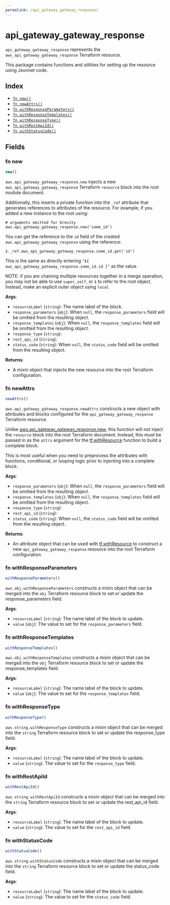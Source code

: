 ```yaml
---
permalink: /api_gateway_gateway_response/
---
```


# api_gateway_gateway_response

`api_gateway_gateway_response` represents the `aws_api_gateway_gateway_response` Terraform resource.



This package contains functions and utilities for setting up the resource using Jsonnet code.


## Index

* [`fn new()`](#fn-new)
* [`fn newAttrs()`](#fn-newattrs)
* [`fn withResponseParameters()`](#fn-withresponseparameters)
* [`fn withResponseTemplates()`](#fn-withresponsetemplates)
* [`fn withResponseType()`](#fn-withresponsetype)
* [`fn withRestApiId()`](#fn-withrestapiid)
* [`fn withStatusCode()`](#fn-withstatuscode)

## Fields

### fn new

```ts
new()
```


`aws.api_gateway_gateway_response.new` injects a new `aws_api_gateway_gateway_response` Terraform `resource`
block into the root module document.

Additionally, this inserts a private function into the `_ref` attribute that generates references to attributes of the
resource. For example, if you added a new instance to the root using:

    # arguments omitted for brevity
    aws.api_gateway_gateway_response.new('some_id')

You can get the reference to the `id` field of the created `aws.api_gateway_gateway_response` using the reference:

    $._ref.aws_api_gateway_gateway_response.some_id.get('id')

This is the same as directly entering `"${ aws_api_gateway_gateway_response.some_id.id }"` as the value.

NOTE: if you are chaining multiple resources together in a merge operation, you may not be able to use `super`, `self`,
or `$` to refer to the root object. Instead, make an explicit outer object using `local`.

**Args**:
  - `resourceLabel` (`string`): The name label of the block.
  - `response_parameters` (`obj`):  When `null`, the `response_parameters` field will be omitted from the resulting object.
  - `response_templates` (`obj`):  When `null`, the `response_templates` field will be omitted from the resulting object.
  - `response_type` (`string`): 
  - `rest_api_id` (`string`): 
  - `status_code` (`string`):  When `null`, the `status_code` field will be omitted from the resulting object.

**Returns**:
- A mixin object that injects the new resource into the root Terraform configuration.


### fn newAttrs

```ts
newAttrs()
```


`aws.api_gateway_gateway_response.newAttrs` constructs a new object with attributes and blocks configured for the `api_gateway_gateway_response`
Terraform resource.

Unlike [aws.api_gateway_gateway_response.new](#fn-api_gateway_gateway_responsenew), this function will not inject the `resource`
block into the root Terraform document. Instead, this must be passed in as the `attrs` argument for the
[tf.withResource](https://github.com/tf-libsonnet/core/tree/main/docs#fn-withresource) function to build a complete block.

This is most useful when you need to preprocess the attributes with functions, conditional, or looping logic prior to
injecting into a complete block.

**Args**:
  - `response_parameters` (`obj`):  When `null`, the `response_parameters` field will be omitted from the resulting object.
  - `response_templates` (`obj`):  When `null`, the `response_templates` field will be omitted from the resulting object.
  - `response_type` (`string`): 
  - `rest_api_id` (`string`): 
  - `status_code` (`string`):  When `null`, the `status_code` field will be omitted from the resulting object.

**Returns**:
  - An attribute object that can be used with [tf.withResource](https://github.com/tf-libsonnet/core/tree/main/docs#fn-withresource) to construct a new `api_gateway_gateway_response` resource into the root Terraform configuration.


### fn withResponseParameters

```ts
withResponseParameters()
```

`aws.obj.withResponseParameters` constructs a mixin object that can be merged into the `obj`
Terraform resource block to set or update the response_parameters field.



**Args**:
  - `resourceLabel` (`string`): The name label of the block to update.
  - `value` (`obj`): The value to set for the `response_parameters` field.


### fn withResponseTemplates

```ts
withResponseTemplates()
```

`aws.obj.withResponseTemplates` constructs a mixin object that can be merged into the `obj`
Terraform resource block to set or update the response_templates field.



**Args**:
  - `resourceLabel` (`string`): The name label of the block to update.
  - `value` (`obj`): The value to set for the `response_templates` field.


### fn withResponseType

```ts
withResponseType()
```

`aws.string.withResponseType` constructs a mixin object that can be merged into the `string`
Terraform resource block to set or update the response_type field.



**Args**:
  - `resourceLabel` (`string`): The name label of the block to update.
  - `value` (`string`): The value to set for the `response_type` field.


### fn withRestApiId

```ts
withRestApiId()
```

`aws.string.withRestApiId` constructs a mixin object that can be merged into the `string`
Terraform resource block to set or update the rest_api_id field.



**Args**:
  - `resourceLabel` (`string`): The name label of the block to update.
  - `value` (`string`): The value to set for the `rest_api_id` field.


### fn withStatusCode

```ts
withStatusCode()
```

`aws.string.withStatusCode` constructs a mixin object that can be merged into the `string`
Terraform resource block to set or update the status_code field.



**Args**:
  - `resourceLabel` (`string`): The name label of the block to update.
  - `value` (`string`): The value to set for the `status_code` field.

